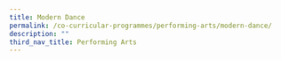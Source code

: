 ```yaml
---
title: Modern Dance
permalink: /co-curricular-programmes/performing-arts/modern-dance/
description: ""
third_nav_title: Performing Arts
---
```


